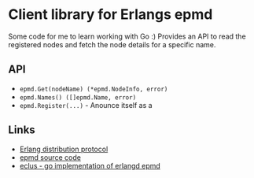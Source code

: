# Client library for Erlangs epmd

Some code for me to learn working with Go :) Provides an API to read the registered nodes and fetch the node details for a specific name.

## API

* `epmd.Get(nodeName) (*epmd.NodeInfo, error)`
* `epmd.Names() ([]epmd.Name, error)`
* `epmd.Register(...)` - Anounce itself as a 

## Links

* [Erlang distribution protocol](http://www.erlang.org/doc/apps/erts/erl_dist_protocol.html)
* [epmd source code](https://github.com/erlang/otp/blob/maint/erts/epmd/src/)
* [eclus - go implementation of erlangd epmd](https://github.com/goerlang/eclus)



